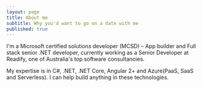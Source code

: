 ```yaml
---
layout: page
title: About me
subtitle: Why you'd want to go on a date with me
published: true
---
```

I'm a Microsoft certified solutions developer (MCSD) – App builder and Full stack senior .NET developer, currently working as a Senior Developer at Readify, one of Australia's top software consultancies.

My expertise is in C#, .NET, .NET Core, Angular 2+ and Azure(PaaS, SaaS and Serverless). I can help build anything in these technologies.



